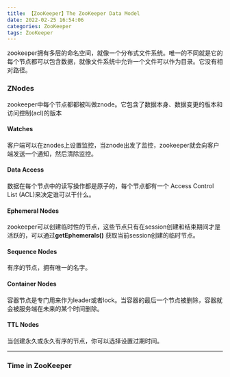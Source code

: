 ```yaml
---
title: 【ZooKeeper】The ZooKeeper Data Model
date: 2022-02-25 16:54:06
categories: ZooKeeper
tags: ZooKeeper
---
```


zookeeper拥有多层的命名空间，就像一个分布式文件系统。唯一的不同就是它的每个节点都可以包含数据，就像文件系统中允许一个文件可以作为目录。它没有相对路径。

<!-- more --> 

### ZNodes

zookeeper中每个节点都都被叫做znode。它包含了数据本身、数据变更的版本和访问控制(acl)的版本

#### Watches

客户端可以在znodes上设置监控，当znode出发了监控，zookeeper就会向客户端发送一个通知，然后清除监控。

#### Data Access

数据在每个节点中的读写操作都是原子的，每个节点都有一个 Access Control List (ACL)来决定谁可以干什么。

#### Ephemeral Nodes

zookeeper可以创建临时性的节点，这些节点只有在session创建和结束期间才是活跃的，可以通过**getEphemerals()** 获取当前session创建的临时节点。

#### Sequence Nodes

有序的节点，拥有唯一的名字。

#### Container Nodes

容器节点是专门用来作为leader或者lock。当容器的最后一个节点被删除，容器就会被服务端在未来的某个时间删除。

#### TTL Nodes

当创建永久或永久有序的节点，你可以选择设置过期时间。

---

### Time in ZooKeeper

